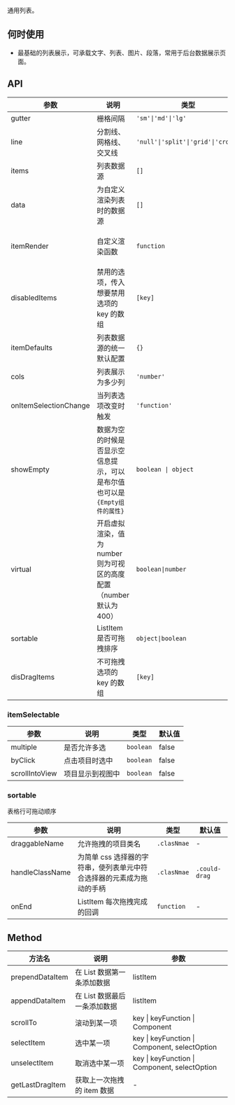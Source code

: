通用列表。

## 何时使用

- 最基础的列表展示，可承载文字、列表、图片、段落，常用于后台数据展示页面。

## API

| 参数 | 说明 | 类型 | 默认值 |
| --- | --- | --- | --- |
| gutter | 栅格间隔 | `'sm'\|'md'\|'lg'` | - |
| line | 分割线、网格线、交叉线 | `'null'\|'split'\|'grid'\|'cross'` | null |
| items | 列表数据源 | `[]` | - |
| data | 为自定义渲染列表时的数据源 | `[]` | - |
| itemRender | 自定义渲染函数 | `function` | ({itemData}) => ({children: itemData}) |
| disabledItems | 禁用的选项，传入想要禁用选项的 key 的数组 | `[key]` | - |
| itemDefaults | 列表数据源的统一默认配置 | `{}` | - |
| cols | 列表展示为多少列 | `'number'` | - |
| onItemSelectionChange | 当列表选项改变时触发 | `'function'` | - |
| showEmpty | 数据为空的时候是否显示空信息提示，可以是布尔值也可以是`{Empty组件的属性}` | `boolean \| object` | `false` |
| virtual | 开启虚拟渲染，值为 number 则为可视区的高度配置（number 默认为 400） | `boolean\|number` | false |
| sortable | ListItem 是否可拖拽排序 | `object\|boolean` | false |
| disDragItems | 不可拖拽选项的 key 的数组 | `[key]` | false |

### itemSelectable

| 参数           | 说明             | 类型      | 默认值 |
| -------------- | ---------------- | --------- | ------ |
| multiple       | 是否允许多选     | `boolean` | false  |
| byClick        | 点击项目时选中   | `boolean` | false  |
| scrollIntoView | 项目显示到视图中 | `boolean` | false  |

### sortable

表格行可拖动顺序

| 参数 | 说明 | 类型 | 默认值 |
| --- | --- | --- | --- |
| draggableName | 允许拖拽的项目类名 | `.clasNmae` | - |
| handleClassName | 为简单 css 选择器的字符串，使列表单元中符合选择器的元素成为拖动的手柄 | `.clasNmae` | `.could-drag` |
| onEnd | ListItem 每次拖拽完成的回调 | `function` | - |

## Method

| 方法名          | 说明                         | 参数                                          |
| --------------- | ---------------------------- | --------------------------------------------- |
| prependDataItem | 在 List 数据第一条添加数据   | listItem                                      |
| appendDataItem  | 在 List 数据最后一条添加数据 | listItem                                      |
| scrollTo        | 滚动到某一项                 | key \| keyFunction \| Component               |
| selectItem      | 选中某一项                   | key \| keyFunction \| Component, selectOption |
| unselectItem    | 取消选中某一项               | key \| keyFunction \| Component, selectOption |
| getLastDragItem | 获取上一次拖拽的 item 数据   | -                                             |
